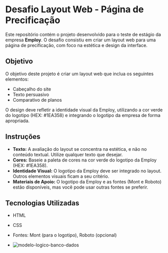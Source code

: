 # Desafio Layout Web - Página de Precificação

Este repositório contém o projeto desenvolvido para o teste de estágio da empresa **Employ**. O desafio consistiu em criar um layout web para uma página de precificação, com foco na estética e design da interface.

## Objetivo

O objetivo deste projeto é criar um layout web que inclua os seguintes elementos:
- Cabeçalho do site
- Texto persuasivo
- Comparativo de planos

O design deve refletir a identidade visual da Employ, utilizando a cor verde do logotipo (HEX: #1EA358) e integrando o logotipo da empresa de forma apropriada.

## Instruções

- **Texto:** A avaliação do layout se concentra na estética, e não no conteúdo textual. Utilize qualquer texto que desejar.
- **Cores:** Baseie a paleta de cores na cor verde do logotipo da Employ (HEX: #1EA358).
- **Identidade Visual:** O logotipo da Employ deve ser integrado no layout. Outros elementos visuais ficam a seu critério.
- **Materiais de Apoio:** O logotipo da Employ e as fontes (Mont e Roboto) estão disponíveis, mas você pode usar outras fontes se preferir.

## Tecnologias Utilizadas

- HTML
- CSS
- Fontes: Mont (para o logotipo), Roboto (opcional)

- ![modelo-logico-banco-dados](https://github.com/user-attachments/assets/99bec2ac-6363-4cbf-81c4-64524318e25f)
